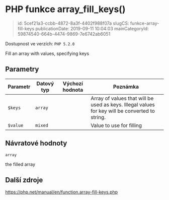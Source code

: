 PHP funkce array_fill_keys()
================================

> id: 5cef21a3-ccbb-4872-8a3f-4402f988f07a
> slugCS: funkce-array-fill-keys
> publicationDate: 2019-09-11 10:04:03
> mainCategoryId: 59874540-664b-4474-9869-7e6742ab6051

Dostupnost ve verzích: `PHP 5.2.0`

Fill an array with values, specifying keys


Parametry
--------------

| Parametr | Datový typ | Výchozí hodnota | Poznámka |
|-----|-----|-----|-----|
| `$keys` | `array` |  | Array of values that will be used as keys. Illegal values for key will be converted to string. |
| `$value` | `mixed` |  | Value to use for filling |


Návratové hodnoty
----------------

`array`

the filled array

Další zdroje
------------

https://php.net/manual/en/function.array-fill-keys.php

